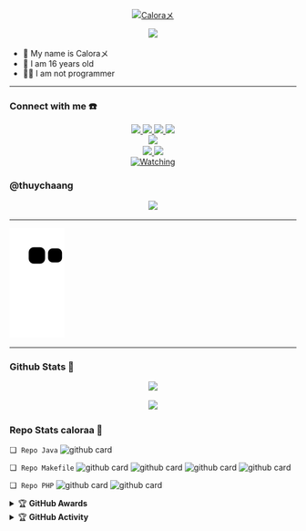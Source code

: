<p align="center">
    <a href="https://chat.whatsapp.com/GikyZutq2lc7ajrz5RZtex">
        <img
            src="https://readme-typing-svg.herokuapp.com?size=15&width=280&lines=Welcome+To+Github+Caloraメ"
            alt="Caloraメ"
        />
    </a>
</p>
<p align="center">
  <img src="https://github.com/caloraa.png" />
</p>

<p align="center">

- 👤 My name is Caloraメ
- 💌 I am 16 years old 
- 👨‍💻 I am not programmer

</p>

------
### Connect with me ☎️
<p align="center">
  <a href="https://instagram.com/hydraaml_"><img src="https://img.shields.io/badge/Instagram-E4405F?style=for-the-badge&logo=instagram&logoColor=white"/> 
  <a href="https://wa.me/6282189975711"><img src="https://img.shields.io/badge/WhatsApp-25D366?style=for-the-badge&logo=whatsapp&logoColor=white" />
  <a href="https://www.facebook.com/ditdit.utina"><img src="https://img.shields.io/badge/Facebook-%234267B2.svg?&style=for-the-badge&logo=facebook&logoColor=white" />
  <a href="https://t.me/caloraa"><img src="https://img.shields.io/badge/Telegram-%230088cc.svg?&style=for-the-badge&logo=telegram&logoColor=white" /> <br>
  <a href="https://youtube.com/channel/UCsT1hWQcTO4QAvdX0eIhkZg"><img src="https://img.shields.io/badge/YouTube-caloraa`-ff0000?style=for-the-badge&logo=youtube&logoColor=ff0000&link=https://youtube.com/channel/UCsT1hWQcTO4QAvdX0eIhkZg" /><br>
  <a name=ZeeoneOfc&label=VIEWS&style=flat-square&color=orange" />
  <a href="https://github.com/zeeoneofc"><img src="https://img.shields.io/badge/-GitHub-black?style=flat-square&logo=github" /> 
  <a href="https://youtube.com/channel/UCsT1hWQcTO4QAvdX0eIhkZg"><img src="https://img.shields.io/youtube/channel/subscribers/UCsT1hWQcTO4QAvdX0eIhkZg?style=social" /> <br>
  <a href="https://komarev.com/ghpvc/?username=caloraa&color=blue&style=flat-square&label=Profile+Views"><img title="Watching" src="https://komarev.com/ghpvc/?username=caloraa&color=green&style=flat-square&label=Profile+View"></a>
</p>

### @thuychaang
<p align="center">
  <img src="https://github.com/caloraa/caloraa/blob/master/thuychaang.gif" />
</p>

------

  ![Snake animation](https://github.com/GataNina-Li/GataNina-Li/blob/output/github-contribution-grid-snake.svg)
 
</div>

------

### Github Stats 🚀

<p align="center"><a href="https://github.com/caloraa"><img src="https://github-readme-stats.vercel.app/api?username=caloraa&show_icons=true&theme=radical"></a></p>
<p align="center"><a href="https://github.com/caloraa"><img src="https://github-readme-stats.vercel.app/api/top-langs/?username=caloraa&theme=radical&layout=compact"></a></p> 

### Repo Stats caloraa 🔭


❏  ```Repo Java```
![github card](https://github-readme-stats.vercel.app/api/pin/?username=caloraa&repo=Android-Login-GodsTeam-Java&theme=dark)

❏  ```Repo Makefile```
![github card](https://github-readme-stats.vercel.app/api/pin/?username=caloraa&repo=Android-Login-MrDarkRX-1.52-Java&theme=dark)
![github card](https://github-readme-stats.vercel.app/api/pin/?username=caloraa&repo=Android-Login-DarkTeam-Java&theme=dark)
![github card](https://github-readme-stats.vercel.app/api/pin/?username=caloraa&repo=Android-Login-PsTeam-Java&theme=dark)
![github card](https://github-readme-stats.vercel.app/api/pin/?username=caloraa&repo=Android-Login-Evolution-Team-Java&theme=dark)

❏  ```Repo PHP```
![github card](https://github-readme-stats.vercel.app/api/pin/?username=caloraa&repo=Server-Profissional-Hyupai-Php-Mysql&theme=dark)
![github card](https://github-readme-stats.vercel.app/api/pin/?username=caloraa&repo=AppAdmin-Calora-Java-PHP&theme=dark)


<details>
    <summary>&#127942 <b>GitHub Awards</b></summary><br/>

![Github Trophy](https://github-profile-trophy.vercel.app/?username=caloraa)

</details>

<details>
    <summary>&#127942 <b>GitHub Activity</b></summary><br/>

![Metrics](https://metrics.lecoq.io/caloraa?template=classic&repositories.forks=true&languages=1&languages.colors=github&languages.threshold=0%25&config.timezone=Asia%2FMakassar)

</details>
